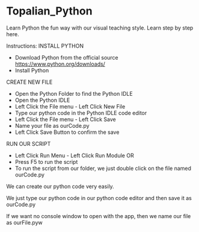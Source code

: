 # Topalian_Python
Learn Python the fun way with our visual teaching style. Learn step by step here.

Instructions:
 INSTALL PYTHON
   * Download Python from the official source https://www.python.org/downloads/
   * Install Python
  
 CREATE NEW FILE
   * Open the Python Folder to find the Python IDLE
   * Open the Python IDLE
   * Left Click the File menu - Left Click New File
   * Type our python code in the Python IDLE code editor
   * Left Click the File menu - Left Click Save
   * Name your file as ourCode.py
   * Left Click Save Button to confirm the save
   
 RUN OUR SCRIPT
   * Left Click Run Menu - Left Click Run Module OR
   * Press F5 to run the script
   * To run the script from our folder, we just double click on the file named ourCode.py

   We can create our python code very easily.

   We just type our python code in our python code editor and then save it as ourCode.py

   If we want no console window to open with the app, then we name our file as ourFile.pyw

